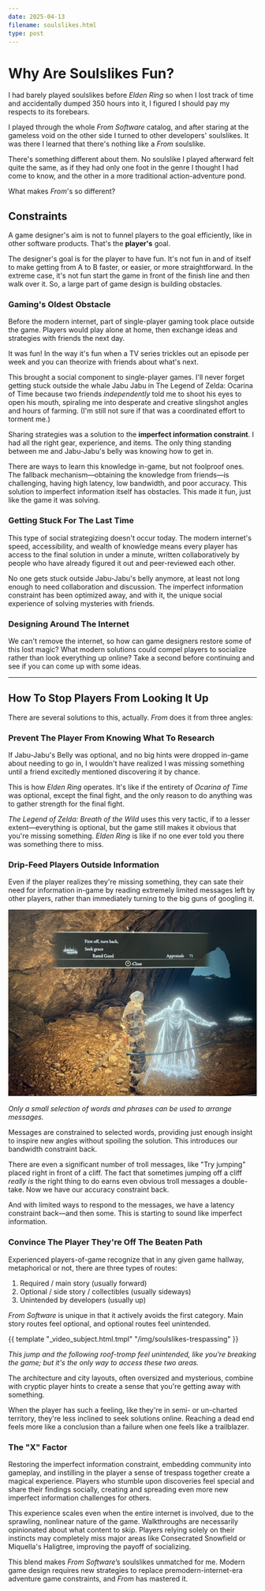 ```yaml
---
date: 2025-04-13
filename: soulslikes.html
type: post
---
```


# Why Are Soulslikes Fun?

I had barely played soulslikes before *Elden Ring*
so when I lost track of time and accidentally dumped 350 hours into it,
I figured I should pay my respects to its forebears.

I played through the whole *From Software* catalog,
and after staring at the gameless void on the other side I turned to other developers' soulslikes.
It was there I learned that there's nothing like a *From* soulslike.

There's something different about them. No soulslike I played afterward felt quite the same, as if they had only one foot in the genre I thought I had come to know, and the other in a more traditional action-adventure pond.

What makes *From*'s so different?

## Constraints

A game designer's aim is not to funnel players to the goal efficiently, like in other software products. That's the **player's** goal.

The designer's goal is for the player to have fun. It's not fun in and of itself to make getting from A to B faster, or easier, or more straightforward. In the extreme case, it's not fun start the game in front of the finish line and then walk over it. So, a large part of game design is building obstacles.

### Gaming's Oldest Obstacle

Before the modern internet, part of single-player gaming took place outside the game. Players would play alone at home, then exchange ideas and strategies with friends the next day.

It was fun! In the way it's fun when a TV series trickles out an episode per week and you can theorize with friends about what's next.

This brought a social component to single-player games.
I'll never forget getting stuck outside the whale Jabu Jabu in The Legend of Zelda: Ocarina of Time because
two friends *independently* told me to shoot his eyes to open his mouth, spiraling me into desperate and creative slingshot angles and hours of farming.
(I'm still not sure if that was a coordinated effort to torment me.)

Sharing strategies was a solution to the **imperfect information constraint**. I had all the right gear, experience, and items. The only thing standing between me and Jabu-Jabu's belly was knowing how to get in.

There are ways to learn this knowledge in-game, but not foolproof ones. The fallback mechanism—obtaining the knowledge from friends—is challenging, having high latency, low bandwidth, and poor accuracy. This solution to imperfect information itself has obstacles. This made it fun, just like the game it was solving.


<!-- *Outer Wilds* takes this concept to an extreme and places **no** obstacles between the start and  end of the game other than player knowledge. As you may expect it's a game particularly vulnerable to spoilers, and—having no replay value—the only one I consistently hear people say "I wish I could play it for the first time again" about.

Being an extreme case, it has a sort of unspoken code that past players  must not reveal information to prospective players except when stuck—and even then, vaguely—in an effort to preserve the imperfect information constraint. This is  one way of getting that constraint back, but it's quite fragile and not the one we're here to talk about—*From Software's* games have a strong social aspect, while *Outer Wilds* works instead by being fragile enough to make people tiptoe around it.
 -->
### Getting Stuck For The Last Time

This type of social strategizing doesn't occur today. The modern internet's speed, accessibility, and wealth of knowledge means every player has access to the final solution in under a minute, written collaboratively by people who have already figured it out and peer-reviewed each other.

No one gets stuck outside Jabu-Jabu's belly anymore, at least not long enough to need collaboration and discussion. The imperfect information constraint has been optimized away, and with it, the unique social experience of solving mysteries with friends.

### Designing Around The Internet

We can't remove the internet, so how can game designers restore some of this lost magic? What modern solutions could compel players to socialize rather than look everything up online? Take a second before continuing and see if you can come up with some ideas.

---

## How To Stop Players From Looking It Up

There are several solutions to this, actually. *From* does it from three angles:

### Prevent The Player From Knowing What To Research

If Jabu-Jabu's Belly was optional, and no big hints were dropped in-game about needing to go in, I wouldn't have realized I was missing something until a friend excitedly mentioned discovering it by chance.

This is how *Elden Ring* operates.
It's like if the entirety of *Ocarina of Time* was optional, except the final fight,
and the only reason to do anything was to gather strength for the final fight.

*The Legend of Zelda: Breath of the Wild* uses this very tactic,
if to a lesser extent—everything is optional,
but the game still makes it obvious that you're missing something.
*Elden Ring* is like if no one ever told you there was something there to miss.

### Drip-Feed Players Outside Information

Even if the player realizes they're missing something,
they can sate their need for information in-game by reading extremely limited messages left by other players,
rather than immediately turning to the big guns of googling it.

![A screenshot of a player message in Elden Ring that says 'First off, turn back, Seek grace'.](/img/soulslikes-messages-0.jpg)

_Only a small selection of words and phrases can be used to arrange messages._

Messages are constrained to selected words, providing just enough insight to inspire new angles without spoiling the solution. This introduces our bandwidth constraint back.

There are even a significant number of troll messages,
like "Try jumping" placed right in front of a cliff.
The fact that sometimes jumping off a cliff *really is* the right thing to do earns even obvious troll messages a double-take.
Now we have our accuracy constraint back.

And with limited ways to respond to the messages,
we have a latency constraint back—and then some.
This is starting to sound like imperfect information.

### Convince The Player They're Off The Beaten Path

Experienced players-of-game recognize that in any given game hallway,
metaphorical or not,
there are three types of routes:

1. Required / main story (usually forward)
2. Optional / side story / collectibles (usually sideways)
3. Unintended by developers (usually up)

*From Software* is unique in that it actively avoids the first category.
Main story routes feel optional,
and optional routes feel unintended.

{{ template "_video_subject.html.tmpl" "/img/soulslikes-trespassing" }}

_This jump and the following roof-tromp feel unintended, like you're breaking the game; but it's the only way to access these two areas._

The architecture and city layouts, often oversized and mysterious, combine with cryptic player hints to create a sense that you're getting away with something.

When the player has such a feeling, like they're in semi- or un-charted territory,
they're less inclined to seek solutions online.
Reaching a dead end feels more like a conclusion than a failure when one feels like a trailblazer.

### The "X" Factor

Restoring the imperfect information constraint, embedding community into gameplay, and instilling in the player a sense of trespass together create a magical experience. Players who stumble upon discoveries feel special and share their findings socially, creating and spreading even more new imperfect information challenges for others.

This experience scales even when the entire internet is involved,
due to the sprawling, nonlinear nature of the game.
Walkthroughs are necessarily opinionated about what content to skip.
Players relying solely on their instincts may completely miss major areas like Consecrated Snowfield or Miquella's Haligtree, improving the payoff of socializing.

This blend makes *From Software*’s soulslikes unmatched for me. Modern game design requires new strategies to replace premodern-internet-era adventure game constraints, and *From* has mastered it.
